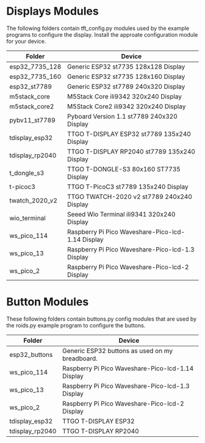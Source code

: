 # Displays Modules

The following folders contain tft_config.py modules used by the example programs to configure the display. Install the approate configuration module for your device.

Folder          | Device
--------------- | -------------------------------------------------
esp32_7735_128  | Generic ESP32 st7735 128x128 Display
esp32_7735_160  | Generic ESP32 st7735 128x160 Display
esp32_st7789    | Generic ESP32 st7789 240x320 Display
m5stack_core    | M5Stack Core ili9342 320x240 Display
m5stack_core2   | M5Stack Core2 ili9342 320x240 Display
pybv11_st7789   | Pyboard Version 1.1 st7789 240x320 Display
tdisplay_esp32  | TTGO T-DISPLAY ESP32 st7789 135x240 Display
tdisplay_rp2040 | TTGO T-DISPLAY RP2040 st7789 135x240 Display
t_dongle_s3     | TTGO T-DONGLE-S3 80x160 ST7735 Display
t-picoc3        | TTGO T-PicoC3 st7789 135x240 Display
twatch_2020_v2  | TTGO TWATCH-2020 v2 st7789 240x240 Display
wio_terminal    | Seeed Wio Terminal ili9341 320x240 Display
ws_pico_114     | Raspberry Pi Pico Waveshare-Pico-lcd-1.14 Display
ws_pico_13      | Raspberry Pi Pico Waveshare-Pico-lcd-1.3 Display
ws_pico_2       | Raspberry Pi Pico Waveshare-Pico-lcd-2 Display

# Button Modules

These following folders contain buttons.py config modules that are used by the roids.py example program to configure the buttons.

Folder          | Device
--------------- | -------------------------------------------------
esp32_buttons   | Generic ESP32 buttons as used on my breadboard.
ws_pico_114     | Raspberry Pi Pico Waveshare-Pico-lcd-1.14 Display
ws_pico_13      | Raspberry Pi Pico Waveshare-Pico-lcd-1.3 Display
ws_pico_2       | Raspberry Pi Pico Waveshare-Pico-lcd-2 Display
tdisplay_esp32  | TTGO T-DISPLAY ESP32
tdisplay_rp2040 | TTGO T-DISPLAY RP2040
